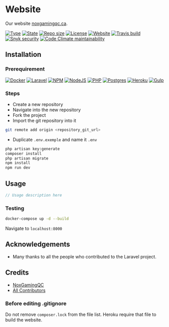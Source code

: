 # Website

Our website [noxgamingqc.ca](https://www.noxgamingqc.ca).

[![Type](https://img.shields.io/badge/project%20type-website-blue?style=for-the-badge&labelColor=333333)](#)
[![State](https://img.shields.io/badge/state-maintained-228C22?style=for-the-badge&labelColor=333333)](#)
[![Repo size](https://img.shields.io/github/repo-size/NoxGamingQC/Website?style=for-the-badge&logo=github&logoColor=%23ffffff&labelColor=333333)](#)
[![License](https://img.shields.io/github/license/NoxGamingQC/Website?style=for-the-badge&labelColor=333333)](LICENSE.md)
[![Website](https://img.shields.io/website?url=https%3A%2F%2Fnoxgamingqc.ca&style=for-the-badge&labelColor=333333)](https://www.noxgamingqc.ca)
[![Travis build](https://img.shields.io/travis/com/NoxGamingQC/Website?style=for-the-badge&label=Travis%20build&logo=travis&logoColor=%23ffffff&labelColor=333333)](#)
[![Snyk security](https://img.shields.io/badge/Snyk%20security-monitored-8E48BF?style=for-the-badge&labelColor=333333)](#)
[![Code Climate maintainability](https://img.shields.io/codeclimate/maintainability/NoxGamingQC/Website?style=for-the-badge&logo=codeclimate&logoColor=%23ffffff&labelColor=333333)](https://codeclimate.com/github/NoxGamingQC/Website)

## Installation

### Prerequirement

[![Docker](https://img.shields.io/badge/docker-%230db7ed.svg?style=for-the-badge&logo=docker&logoColor=white)](#)
[![Laravel](https://img.shields.io/badge/laravel-9.38.0-%23FF2D20.svg?style=for-the-badge&logo=laravel&labelColor=333333&logoColor=white)](#)
[![NPM](https://img.shields.io/badge/NPM-%5E6.13.6-%23CB3837.svg?style=for-the-badge&labelColor=333333&logo=npm&logoColor=white)](#)
[![NodeJS](https://img.shields.io/badge/node.js-6DA55F?style=for-the-badge&logo=node.js&logoColor=white)](#)
[![PHP](https://img.shields.io/badge/php-%5E8.0.2-%23777BB4.svg?style=for-the-badge&labelColor=333333&logo=php&logoColor=white)](#)
[![Postgres](https://img.shields.io/badge/postgres-%23316192.svg?style=for-the-badge&logo=postgresql&logoColor=white)](#)
[![Heroku](https://img.shields.io/badge/heroku-%23430098.svg?style=for-the-badge&logo=heroku&logoColor=white)](#)
[![Gulp](https://img.shields.io/badge/gulp-%23CF4647.svg?style=for-the-badge&logo=gulp&logoColor=white)](#)

### Steps

- Create a new repository
- Navigate into the new repository
- Fork the project
- Import the git repository into it

```bash
git remote add origin <repository_git_url>
```

- Duplicate `.env.exemple` and name it `.env`

```bash
php artisan key:generate
composer install
php artisan migrate
npm install
npm run dev
```

## Usage

```php
// Usage description here
```

### Testing

```bash
docker-compose up -d --build
```

Navigate to `localhost:8000`

## Acknowledgements

- Many thanks to all the people who contributed to the Laravel project.

## Credits

- [NoxGamingQC](https://github.com/noxgamingqc)
- [All Contributors](../../contributors)

### Before editing .gitignore

Do not remove `composer.lock` from the file list. Heroku require that file to build the website.
